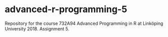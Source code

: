 # advanced-r-programming-5
Repository for the course 732A94 Advanced Programming in R at Linköping University 2018. Assignment 5.
